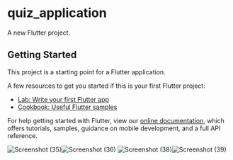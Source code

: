 # quiz_application

A new Flutter project.

## Getting Started

This project is a starting point for a Flutter application.

A few resources to get you started if this is your first Flutter project:

- [Lab: Write your first Flutter app](https://flutter.dev/docs/get-started/codelab)
- [Cookbook: Useful Flutter samples](https://flutter.dev/docs/cookbook)

For help getting started with Flutter, view our
[online documentation](https://flutter.dev/docs), which offers tutorials,
samples, guidance on mobile development, and a full API reference.


![Screenshot (35)](https://user-images.githubusercontent.com/100726687/179021473-3c31bf83-31b1-4947-ade5-b93626bbb662.png)![Screenshot (36)](https://user-images.githubusercontent.com/100726687/179021491-9aada04e-4005-4bda-9f42-cf4de62230a3.png)
![Screenshot (38)](https://user-images.githubusercontent.com/100726687/179021526-6b885f51-7f76-4c7e-a18c-806cc7ba5145.png)![Screenshot (39)](https://user-images.githubusercontent.com/100726687/179021541-c9fbcdee-2c46-4096-aa5f-030b9a7b0cc3.png)



